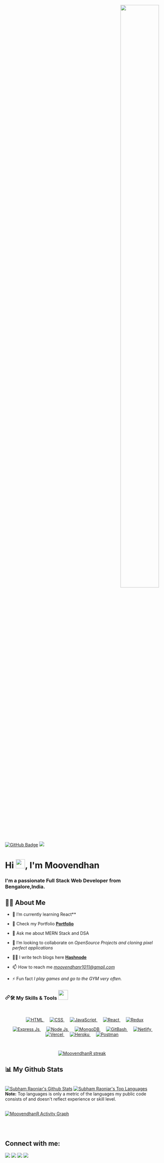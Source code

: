 <p align="right">
<a  href="#"><img width="50%" height="70%" src="https://camo.githubusercontent.com/2daa5a3f385c1ede09c109bb121875bb7738b99dffb43683bdf272ac5dd3dd0a/68747470733a2f2f6d65646961312e67697068792e636f6d2f6d656469612f31334867774773584630616947592f67697068792e676966" height="175px"/></a>
</p>
<a href="https://github.com/sainath-AI?tab=followers"><img src="https://img.shields.io/github/followers/sainath-AI?label=Followers&style=social" alt="GitHub Badge"></a>
<a href="https://github.com/sainath-AI/github-profile-views-counter">
    <img src="https://komarev.com/ghpvc/?username=sainath-AI">
</a>

<h1 align="left">Hi <img src="https://raw.githubusercontent.com/MartinHeinz/MartinHeinz/master/wave.gif" width="30px">, I'm Moovendhan</h1>
<h3 align="left">I'm a passionate Full Stack Web Developer from Bengalore,India.</h3>


## 🙋‍♂️ About Me

- 🔭 I’m currently learning React**

- 🔭 Check my Portfolio **[Portfolio](https://sainath-ai.github.io/Sainath-s_Portfolio/)**

- 🌱  Ask me about MERN Stack and DSA

- 👯 I’m looking to collaborate on *OpenSource Projects and cloning pixel perfect applications*

- 👨‍💻 I write tech blogs here **[Hashnode](https://hashnode.com/@sainath01)**

- 📫 How to reach me *moovendhanr1011@gmail.com*

- ⚡ Fun fact *I play games and go to the GYM very often.*

<!-- ## 🚀 Languages and Tech Stacks using: -->
<h3 data-sourcepos="21:1-21:183" dir="auto"><a id="user-content-️-my-skills--tools-" class="anchor" aria-hidden="true" href="#️-my-skills--tools-"><svg class="octicon octicon-link" viewBox="0 0 16 16" version="1.1" width="16" height="16" aria-hidden="true"><path fill-rule="evenodd" d="M7.775 3.275a.75.75 0 001.06 1.06l1.25-1.25a2 2 0 112.83 2.83l-2.5 2.5a2 2 0 01-2.83 0 .75.75 0 00-1.06 1.06 3.5 3.5 0 004.95 0l2.5-2.5a3.5 3.5 0 00-4.95-4.95l-1.25 1.25zm-4.69 9.64a2 2 0 010-2.83l2.5-2.5a2 2 0 012.83 0 .75.75 0 001.06-1.06 3.5 3.5 0 00-4.95 0l-2.5 2.5a3.5 3.5 0 004.95 4.95l1.25-1.25a.75.75 0 00-1.06-1.06l-1.25 1.25a2 2 0 01-2.83 0z"></path></svg></a><g-emoji class="g-emoji" alias="hammer_and_wrench" fallback-src="https://github.githubassets.com/images/icons/emoji/unicode/1f6e0.png">🛠️</g-emoji> My Skills &amp; Tools <a target="_blank" rel="noopener noreferrer" href="https://camo.githubusercontent.com/beb64ff21c883e318e4f5db5231c2ba4175705bea1c9249e82a41ab375db4f75/68747470733a2f2f6d65646961322e67697068792e636f6d2f6d656469612f51737347456d706b79454f684243623765312f67697068792e6769663f6369643d656366303565343761306e336769316266716e74716d6f62386739616964316f796a327772336473336d67373030626c267269643d67697068792e676966"><img src="https://camo.githubusercontent.com/beb64ff21c883e318e4f5db5231c2ba4175705bea1c9249e82a41ab375db4f75/68747470733a2f2f6d65646961322e67697068792e636f6d2f6d656469612f51737347456d706b79454f684243623765312f67697068792e6769663f6369643d656366303565343761306e336769316266716e74716d6f62386739616964316f796a327772336473336d67373030626c267269643d67697068792e676966" width="32px" data-canonical-src="https://media2.giphy.com/media/QssGEmpkyEOhBCb7e1/giphy.gif?cid=ecf05e47a0n3gi1bfqntqmob8g9aid1oyj2wr3ds3mg700bl&amp;rid=giphy.gif" style="max-width: 100%;"></a></h3>
<br/>
<!-- 
<p align="left"> 
    <a href="https://www.javascript.com/" target="_blank"> <img style="width:50px;height:50px;" src="https://www.freepnglogos.com/uploads/javascript-png/javascript-shield-logo-icon-2.png"/> </a>
    <a href="https://kotlinlang.org/" target="_blank"> <img src="https://img.icons8.com/color/48/000000/kotlin.png"/> </a>
    <a href="https://www.android.com/intl/en_in/" target="_blank"> <img src="https://img.icons8.com/fluent/48/000000/android-os.png"/> </a> 
    <a href="https://flutter.dev/" target="_blank"> <img src="https://img.icons8.com/fluent/48/000000/flutter.png"/> </a> 
    <a  href="https://www.mysql.com/" target="_blank"> <img src="https://img.icons8.com/fluent/50/000000/mysql-logo.png"/> </a>
    <a href="https://firebase.google.com/" target="_blank"> <img src="https://img.icons8.com/color/48/000000/firebase.png"/> </a> 
    <a href="https://postman.com" target="_blank"> <img src="https://www.vectorlogo.zone/logos/getpostman/getpostman-icon.svg" alt="postman" width="45" height="45"/> </a>   
    <a href="https://git-scm.com/" target="_blank"> <img src="https://img.icons8.com/color/48/000000/git.png"/> </a> 
     <a href="https://www.adobe.com/in/products/xd.html" target="_blank"><img src="https://img.icons8.com/color/48/000000/adobe-xd--v1.png"/> </a> 
   
</p> -->
<p align="center" dir="auto"> 
    
  <a href="https://html.com/" rel="nofollow">   
   <img alt="HTML" src="https://camo.githubusercontent.com/f2e4b3fc46061c66ac623fc9db6bbd2bf94e456ff07a8c40e40ce3e3a3b06419/68747470733a2f2f696d672e736869656c64732e696f2f62616467652f48544d4c352532302d2532334533344632362e7376673f7374796c653d706c6173746963266c6f676f3d68746d6c35266c6f676f436f6c6f723d7768697465" data-canonical-src="https://img.shields.io/badge/HTML5%20-%23E34F26.svg?style=plastic&amp;logo=html5&amp;logoColor=white" style="max-width: 100%;">
  </a>   
   
  <a href="https://www.w3schools.com/css/" rel="nofollow">
    <img alt="CSS" src="https://camo.githubusercontent.com/8865fa4846fd5fb25ad6c52685127f12a32550c8fb778e0be36300968dcb1f16/68747470733a2f2f696d672e736869656c64732e696f2f62616467652f4353532532302d2532334533344632362e7376673f7374796c653d706c6173746963266c6f676f3d63737333266c6f676f436f6c6f723d7768697465" data-canonical-src="https://img.shields.io/badge/CSS%20-%23E34F26.svg?style=plastic&amp;logo=css3&amp;logoColor=white" style="max-width: 100%;">
  </a> 
	 
  <a href="https://developer.mozilla.org/en-US/docs/Web/JavaScript" rel="nofollow"> 
     <img alt="JavaScript" src="https://camo.githubusercontent.com/c2ce631b13bc8b701eed43df61a4aff8ef4ec42ea82cb48299df8ed8324b3a84/68747470733a2f2f696d672e736869656c64732e696f2f62616467652f4a6176615363726970742532302d2532334533344632362e7376673f7374796c653d706c6173746963266c6f676f3d6a617661736372697074266c6f676f436f6c6f723d7768697465" data-canonical-src="https://img.shields.io/badge/JavaScript%20-%23E34F26.svg?style=plastic&amp;logo=javascript&amp;logoColor=white" style="max-width: 100%;">
   </a>
	 
	<a href="https://reactjs.org/" rel="nofollow"> 
     <img alt="React" src="https://camo.githubusercontent.com/55aafec2c13cbb5f9b618dac4437e5c535ab2506389acd7fa691b0da5aceb0ba/68747470733a2f2f696d672e736869656c64732e696f2f62616467652f52656163742532302d2532334533344632362e7376673f7374796c653d706c6173746963266c6f676f3d7265616374266c6f676f436f6c6f723d7768697465" data-canonical-src="https://img.shields.io/badge/React%20-%23E34F26.svg?style=plastic&amp;logo=react&amp;logoColor=white" style="max-width: 100%;">
   </a>
	 
	<a href="https://react-redux.js.org/" rel="nofollow">   
   <img alt="Redux" src="https://camo.githubusercontent.com/f10c5cb168673a81e1bd22ce0403c58c98c5d7c213b4af8f4514212d4548b87a/68747470733a2f2f696d672e736869656c64732e696f2f62616467652f52656475782532302d2532334533344632362e7376673f7374796c653d706c6173746963266c6f676f3d7265647578266c6f676f436f6c6f723d7768697465" data-canonical-src="https://img.shields.io/badge/Redux%20-%23E34F26.svg?style=plastic&amp;logo=redux&amp;logoColor=white" style="max-width: 100%;">
  </a>   
</p>
<p align="center" dir="auto"> 
    
  <a href="http://expressjs.com/" rel="nofollow"> 
   <img alt="Express Js" src="https://camo.githubusercontent.com/4f8b01069086cf8ccc16d18a26544586184f64942ca5da933ef14db693f59e9b/68747470733a2f2f696d672e736869656c64732e696f2f62616467652f457870726573734a532532302d2532334533344632362e7376673f7374796c653d706c6173746963266c6f676f3d65787072657373266c6f676f436f6c6f723d7768697465" data-canonical-src="https://img.shields.io/badge/ExpressJS%20-%23E34F26.svg?style=plastic&amp;logo=express&amp;logoColor=white" style="max-width: 100%;">
  </a>   
	  
  <a href="https://nodejs.org/" rel="nofollow"> 
   <img alt="Node Js" src="https://camo.githubusercontent.com/c8b280bd300c37b6fa9586f837472da6342191cdc0f8e73064a4a2eb0a09c772/68747470733a2f2f696d672e736869656c64732e696f2f62616467652f4e6f64654a532532302d2532334533344632362e7376673f7374796c653d706c6173746963266c6f676f3d6e6f64652e6a73266c6f676f436f6c6f723d7768697465" data-canonical-src="https://img.shields.io/badge/NodeJS%20-%23E34F26.svg?style=plastic&amp;logo=node.js&amp;logoColor=white" style="max-width: 100%;">
  </a>    
	<a href="https://www.mongodb.com/" rel="nofollow"> 
   <img alt="MongoDB" src="https://camo.githubusercontent.com/9868d808a1650869222086af7f4c134a06b9b4ef3a656ab197a0bcabc54ccbfc/68747470733a2f2f696d672e736869656c64732e696f2f62616467652f4d6f6e676f44422532302d2532334533344632362e7376673f7374796c653d706c6173746963266c6f676f3d6d6f6e676f6462266c6f676f436f6c6f723d7768697465" data-canonical-src="https://img.shields.io/badge/MongoDB%20-%23E34F26.svg?style=plastic&amp;logo=mongodb&amp;logoColor=white" style="max-width: 100%;">
  </a> 
	   
	<a href="https://git-scm.com/" rel="nofollow"> 
   <img alt="GitBash" src="https://camo.githubusercontent.com/547aa6ae1aa19401942ac355f9346d439213eb602b48558b60da56cc3a91b410/68747470733a2f2f696d672e736869656c64732e696f2f62616467652f476974426173682532302d2532334533344632362e7376673f7374796c653d706c6173746963266c6f676f3d676974266c6f676f436f6c6f723d7768697465" data-canonical-src="https://img.shields.io/badge/GitBash%20-%23E34F26.svg?style=plastic&amp;logo=git&amp;logoColor=white" style="max-width: 100%;">
  </a> 
	   
	<a href="https://www.netlify.com/" rel="nofollow"> 
   <img alt="Netlify" src="https://camo.githubusercontent.com/306eb2460679193662cc025dbc1014b2f677a9fab1cd0e15c7a5961806c36421/68747470733a2f2f696d672e736869656c64732e696f2f62616467652f4e65746c6966792532302d2532334533344632362e7376673f7374796c653d706c6173746963266c6f676f3d6e65746c696679266c6f676f436f6c6f723d7768697465" data-canonical-src="https://img.shields.io/badge/Netlify%20-%23E34F26.svg?style=plastic&amp;logo=netlify&amp;logoColor=white" style="max-width: 100%;">
  </a> 
	   
	<a href="https://vercel.com/" rel="nofollow"> 
   <img alt="Vercel" src="https://camo.githubusercontent.com/dceddf08a8bc3266898f2f22a700b4294f2ad815717b633dffd2580e4c087abc/68747470733a2f2f696d672e736869656c64732e696f2f62616467652f56657263656c2532302d2532334533344632362e7376673f7374796c653d706c6173746963266c6f676f3d76657263656c266c6f676f436f6c6f723d7768697465" data-canonical-src="https://img.shields.io/badge/Vercel%20-%23E34F26.svg?style=plastic&amp;logo=vercel&amp;logoColor=white" style="max-width: 100%;">
  </a> 
	   
	<a href="https://dashboard.heroku.com/" rel="nofollow"> 
   <img alt="Heroku" src="https://camo.githubusercontent.com/2f3576b13e10bb66ffc7c944cfa47d90b5ed934c483686a0fd5a4580c762b242/68747470733a2f2f696d672e736869656c64732e696f2f62616467652f4865726f6b752532302d2532334533344632362e7376673f7374796c653d706c6173746963266c6f676f3d6865726f6b75266c6f676f436f6c6f723d7768697465" data-canonical-src="https://img.shields.io/badge/Heroku%20-%23E34F26.svg?style=plastic&amp;logo=heroku&amp;logoColor=white" style="max-width: 100%;">
  </a> 
	   
	<a href="https://www.postman.com/" rel="nofollow"> 
   <img alt="Postman" src="https://camo.githubusercontent.com/1d779f9c7e3ddad5ff7e73b44877405dfd5e45c02c586683095491865e70137b/68747470733a2f2f696d672e736869656c64732e696f2f62616467652f506f73746d616e2532302d2532334533344632362e7376673f7374796c653d706c6173746963266c6f676f3d706f73746d616e266c6f676f436f6c6f723d7768697465" data-canonical-src="https://img.shields.io/badge/Postman%20-%23E34F26.svg?style=plastic&amp;logo=postman&amp;logoColor=white" style="max-width: 100%;">
  </a> 
</p>

<!-- [![React Badge](https://img.shields.io/badge/-React-61DBFB?style=for-the-badge&labelColor=black&logo=react&logoColor=61DBFB)](#)  [![Javascript Badge](https://img.shields.io/badge/-Javascript-F0DB4F?style=for-the-badge&labelColor=black&logo=javascript&logoColor=F0DB4F)](#) [![Typescript Badge](https://img.shields.io/badge/-Typescript-007acc?style=for-the-badge&labelColor=black&logo=typescript&logoColor=007acc)](#) [![Nodejs Badge](https://img.shields.io/badge/-Nodejs-3C873A?style=for-the-badge&labelColor=black&logo=node.js&logoColor=3C873A)](#) [![GraphQL Badge](https://img.shields.io/badge/-GraphQl-e535ab?style=for-the-badge&labelColor=black&logo=node.js&logoColor=e535ab)](#) -->
<br/>

<p align="center">
    <a href="https://github.com/MoovendhanR/github-readme-streak-stats">
        <img title="🔥 Get streak stats for your profile at git.io/streak-stats" alt="MoovendhanR streak" src="https://github-readme-streak-stats.herokuapp.com/?user=sainath-AI&theme=black-ice&hide_border=true&stroke=0000&background=060A0CD0"/>
    </a>
</p>

## 📊 My Github Stats

  <br/>
    <a href="https://github.com/MoovendhanR/github-readme-stats"><img alt="Subham Raoniar's Github Stats" src="https://github-readme-stats.vercel.app/api?username=MoovendhanR&show_icons=true&count_private=true&theme=react&hide_border=true&bg_color=0D1117" /></a>
  <a href="https://github.com/MoovendhanR/github-readme-stats"><img alt="Subham Raoniar's Top Languages" src="https://github-readme-stats.vercel.app/api/top-langs/?username=MoovendhanR&langs_count=8&count_private=true&layout=compact&theme=react&hide_border=true&bg_color=0D1117" /></a>
  <br/>
  <b>Note:</b> Top languages is only a metric of the languages my public code consists of and doesn't reflect experience or skill level.


<br/>
<br/>

<a href="https://github.com/MoovendhanR/github-readme-activity-graph"><img alt="MoovendhanR  Activity Graph" src="https://activity-graph.herokuapp.com/graph?username=MoovendhanR&bg_color=0D1117&color=5BCDEC&line=5BCDEC&point=FFFFFF&hide_border=true" /></a>

<br/>
<br/>

## Connect with me:
<p align="left">

<a href = "https://www.linkedin.com/in/moovendhan-r-b5756a21a/"><img src="https://img.icons8.com/fluent/48/000000/linkedin.png"/></a>
<a href = "https://twitter.com/moovend28189493"><img src="https://img.icons8.com/fluent/48/000000/twitter.png"/></a>
<a href = "https://www.instagram.com/?hl=en"><img src="https://img.icons8.com/fluent/48/000000/instagram-new.png"/></a>
<a href = "https://stackoverflow.com/users/18800681/cyber-moovendhan"><img src="https://img.icons8.com/color/48/000000/stackoverflow.png"/></a>

</p>
